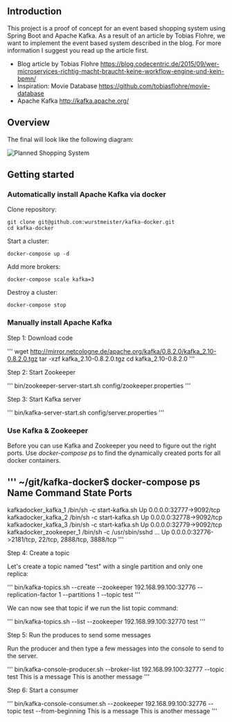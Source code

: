 ## Introduction

This project is a proof of concept for an event based shopping system using Spring Boot and Apache Kafka.
As a result of an article by Tobias Flohre, we want to implement the event based system described in the blog.
For more information I suggest you read up the article first.

- Blog article by Tobias Flohre https://blog.codecentric.de/2015/09/wer-microservices-richtig-macht-braucht-keine-workflow-engine-und-kein-bpmn/
- Inspiration: Movie Database https://github.com/tobiasflohre/movie-database
- Apache Kafka http://kafka.apache.org/

## Overview

The final will look like the following diagram:

![Planned Shopping System](https://blog.codecentric.de/files/2015/08/BPMNVsMicroservices.png "Event Based Shopping System")

## Getting started

### Automatically install Apache Kafka via docker

Clone repository:

```
git clone git@github.com:wurstmeister/kafka-docker.git
cd kafka-docker
```

Start a cluster:

```
docker-compose up -d
```

Add more brokers:

```
docker-compose scale kafka=3
```

Destroy a cluster:

```
docker-compose stop
```

### Manually install Apache Kafka

Step 1: Download code

'''
wget http://mirror.netcologne.de/apache.org/kafka/0.8.2.0/kafka_2.10-0.8.2.0.tgz
tar -xzf kafka_2.10-0.8.2.0.tgz
cd kafka_2.10-0.8.2.0
'''

Step 2: Start Zookeeper

'''
bin/zookeeper-server-start.sh config/zookeeper.properties
'''

Step 3: Start Kafka server

'''
bin/kafka-server-start.sh config/server.properties
'''

### Use Kafka & Zookeeper

Before you can use Kafka and Zookeeper you need to figure out the right ports. Use *docker-compose ps* to find the dynamically created ports for all docker containers.

'''
~/git/kafka-docker$ docker-compose ps
         Name                        Command               State                          Ports                        
----------------------------------------------------------------------------------------------------------------------
kafkadocker_kafka_1       /bin/sh -c start-kafka.sh        Up      0.0.0.0:32777->9092/tcp                             
kafkadocker_kafka_2       /bin/sh -c start-kafka.sh        Up      0.0.0.0:32778->9092/tcp                             
kafkadocker_kafka_3       /bin/sh -c start-kafka.sh        Up      0.0.0.0:32779->9092/tcp                             
kafkadocker_zookeeper_1   /bin/sh -c /usr/sbin/sshd  ...   Up      0.0.0.0:32776->2181/tcp, 22/tcp, 2888/tcp, 3888/tcp
'''

Step 4: Create a topic

Let's create a topic named "test" with a single partition and only one replica:

'''
bin/kafka-topics.sh --create --zookeeper 192.168.99.100:32776 --replication-factor 1 --partitions 1 --topic test
'''

We can now see that topic if we run the list topic command:

'''
bin/kafka-topics.sh --list --zookeeper 192.168.99.100:32770
test
'''

Step 5: Run the produces to send some messages

Run the producer and then type a few messages into the console to send to the server.

'''
bin/kafka-console-producer.sh --broker-list 192.168.99.100:32777 --topic test
This is a message
This is another message
'''

Step 6: Start a consumer

'''
bin/kafka-console-consumer.sh --zookeeper 192.168.99.100:32776 --topic test --from-beginning
This is a message
This is another message
'''
